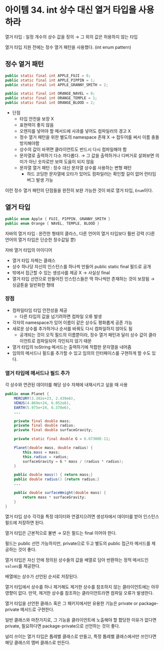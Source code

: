 # 아이템 34. int 상수 대신 열거 타입을 사용하라

열거 타입 : 일정 개수의 상수 값을 정의 → 그 외의 값은 허용하지 않는 타입

열거 타입 지원 전에는 정수 열거 패턴을 사용했다. (int enum pattern)

## 정수 열거 패턴

```java
public static final int APPLE_FUJI = 0;
public static final int APPLE_PIPPIN = 1;
public static final int APPLE_GRANNY_SMITH = 2;

public static final int ORANGE_NAVEL = 0;
public static final int ORANGE_TEMPLE = 1;
public static final int ORANGE_BLOOD = 2;
```

- 단점
  - 타입 안전을 보장 X
  - 표현력이 좋지 않음
  - 오렌지를 넣어야 할 메서드에 사과를 넣어도 컴파일러의 경고 X
  - 정수 열거 패턴을 위한 별도의 namespace 존재 X → 접두어를 써서 이름 충돌 방지해야함
  - 상수의 값이 바뀌면 클라이언트도 반드시 다시 컴파일해야 함
  - 문자열로 출력하기 다소 까다롭다. → 그 값을 출력하거나 디버거로 살펴보면 의미가 아닌 숫자로만 보여 도움이 되지 않음
  - 문자열 열거 패턴 : 정수 대신 문자열 상수를 사용하는 변형 패턴
    - 하드 코딩한 문자열에 오타가 있어도 컴파일러는 확인할 길이 없어 런타임 버그 발생 가능

이런 정수 열거 패턴의 단점들을 완전히 보완 가능한 것이 바로 열거 타입, `Enum`이다.

## 열거 타입

```java
public enum Apple { FUJI, PIPPIN, GRANNY_SMITH }
public enum Orange { NAVEL, TEMPLE, BLOOD }
```

자바의 열거 타입 : 완전한 형태의 클라스, 다른 언어의 열거 타입보다 훨씬 강력 (다른 언어의 열거 타입은 단순한 정수값일 뿐)

자바 열거 타입의 아이디어

- 열거 타입 자체는 클래스
- 상수 하나당 자신의 인스턴스를 하나씩 만들어 public static final 필드로 공개
- 밖에서 접근할 수 있는 생성사를 제공 X → 사실상 final
- 열거 타입 선언으로 만들어진 인스턴스들은 딱 하나씩만 존재하는 것이 보장됨 → 싱글톤을 일반화한 형태

### 장점

- 컴파일타임 타입 안전성을 제공
  - 다른 타입의 값을 넘기려하면 컴파일 오류 발생
- 각자의 namespace가 있어 이름이 같은 상수도 평화롭게 공존 가능
- 새로운 상수를 추가하거나 순서를 바꿔도 다시 컴파일하지 않아도 됨
  - 공개되는 것이 오직 필드의 이름뿐이라, 정수 열거 패턴과 달리 상수 값이 클라이언트로 컴파일되어 각인되지 않기 때문
- 열거 타입의 toString 메서드는 출력하기에 적합한 문자열을 내어줌
- 임의의 메서드나 필드를 추가할 수 있고 임의의 인터페이스를 구현하게 할 수도 있다.

### 열거 타입에 메서드나 필드 추가

각 상수와 연관된 데이터를 해당 상수 자체에 내재시키고 싶을 때 사용

```java
public enum Planet {
	MERCURY(3.302e+23, 2.439e6),
	VENUS(4.869e+24, 6.052e6),
	EARTH(5.975e+24, 6.378e6),
	...

	private final double mass;
	private final double radius;
	private final double surfaceGravity;

	private static final double G = 6.67300E-11;

	Planet(double mass, double radius) {
		this.mass = mass;
		this.radius = radius;
		surfaceGravity = G * mass / (radius * radius);
	}

	public double mass() { return mass;}
	public double radius() {return radius;}
	...

	public double surfaceWeight(double mass) {
		return mass * surfaceGravity;
	}
}
```

열거 타입 상수 각각을 특정 데이터와 연결지으려면 생성자에서 데이터를 받아 인스턴스 필드에 저장하면 된다.

열거 타입은 근본적으로 불변 → 모든 필드는 final 이어야 한다.

필드는 public 선언 가능하지만, private으로 두고 별도의 public 접근자 메서드를 제공하는 것이 좋다.

열거 타입은 자신 안에 정의된 상수들의 값을 배열로 담아 반환하는 정적 메서드인 `values`를 제공한다.

배열에는 상수가 선언된 순서로 저장된다.

열거 타입에서 상수를 하나 제거해도 제거한 상수를 참조하지 않는 클라이언트에는 아무 영향이 없다.
만약, 제거한 상수를 참조하는 클라이언트라면 컴파일 오류가 발생한다.

열거 타입을 선언한 클래스 혹은 그 패키지에서만 유용한 기능은 private or package-private 메서드로 구현한다.

일반 클래스와 마찬가지로, 그 기능을 클라이언트에 노출해야 할 합당한 이유가 없다면 private, 필요하다면 package-private으로 선언하는 것이 좋다.

널리 쓰이는 열거 타입은 톱레벨 클래스로 만들고, 특정 톱레벨 클래스에서만 쓰인다면 해당 클래스의 멤버 클래스로 만든다.
